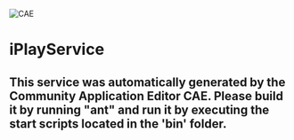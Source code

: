 ![CAE](https://github.com/CAE-Community-Application-Editor/microservice-iPlayService/blob/master/img/logo.png)  

iPlayService
===================


This service was automatically generated by the Community Application Editor CAE. Please build it by running "ant" and run it by executing the start scripts located in the 'bin' folder.
---------------
